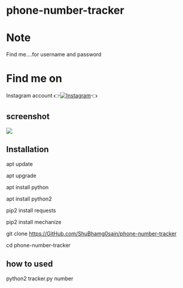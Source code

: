 # phone-number-tracker 
# Note 
Find me....for username and password

# Find me on 

Instagram account
👉[![Instagram  ](https://img.shields.io/badge/INSTAGRAM-FOLLOW-red?style=for-the-badge&logo=instagram)](https://www.instagram.com/shubhamg0sain)👈


## screenshot
![ ](https://raw.githubusercontent.com/ShuBhamg0sain/phone-number-tracker/master/Screenshot_20211009_191804.jpg)

## Installation

apt update

apt upgrade

apt install python

apt install python2

pip2 install requests

pip2 install mechanize

git clone https://GitHub.com/ShuBhamg0sain/phone-number-tracker

cd phone-number-tracker

## how to used
python2 tracker.py number



